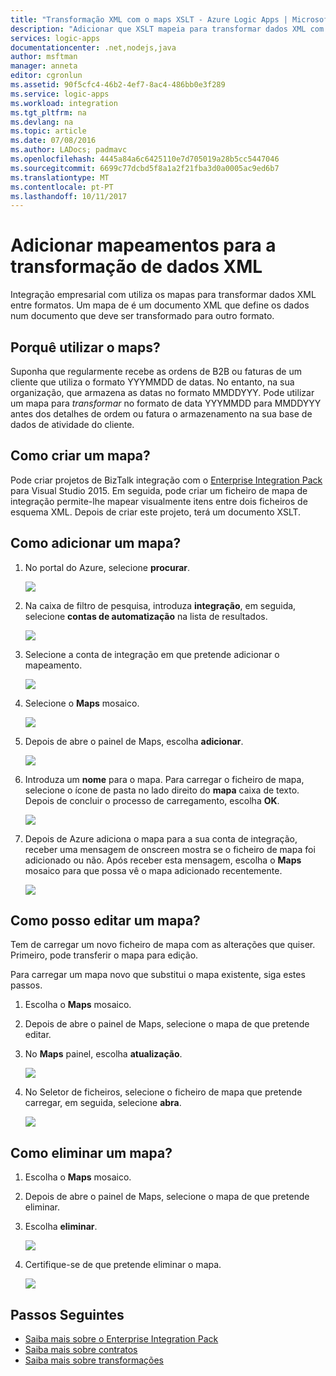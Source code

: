 ```yaml
---
title: "Transformação XML com o maps XSLT - Azure Logic Apps | Microsoft Docs"
description: "Adicionar que XSLT mapeia para transformar dados XML com Azure Logic Apps e o pacote de integração do Enterprise"
services: logic-apps
documentationcenter: .net,nodejs,java
author: msftman
manager: anneta
editor: cgronlun
ms.assetid: 90f5cfc4-46b2-4ef7-8ac4-486bb0e3f289
ms.service: logic-apps
ms.workload: integration
ms.tgt_pltfrm: na
ms.devlang: na
ms.topic: article
ms.date: 07/08/2016
ms.author: LADocs; padmavc
ms.openlocfilehash: 4445a84a6c6425110e7d705019a28b5cc5447046
ms.sourcegitcommit: 6699c77dcbd5f8a1a2f21fba3d0a0005ac9ed6b7
ms.translationtype: MT
ms.contentlocale: pt-PT
ms.lasthandoff: 10/11/2017
---
```

# <a name="add-maps-for-xml-data-transform"></a>Adicionar mapeamentos para a transformação de dados XML

Integração empresarial com utiliza os mapas para transformar dados XML entre formatos. Um mapa de é um documento XML que define os dados num documento que deve ser transformado para outro formato. 

## <a name="why-use-maps"></a>Porquê utilizar o maps?

Suponha que regularmente recebe as ordens de B2B ou faturas de um cliente que utiliza o formato YYYMMDD de datas. No entanto, na sua organização, que armazena as datas no formato MMDDYYY. Pode utilizar um mapa para *transformar* no formato de data YYYMMDD para MMDDYYY antes dos detalhes de ordem ou fatura o armazenamento na sua base de dados de atividade do cliente.

## <a name="how-do-i-create-a-map"></a>Como criar um mapa?

Pode criar projetos de BizTalk integração com o [Enterprise Integration Pack](logic-apps-enterprise-integration-overview.md "Saiba mais sobre o pacote de integração do enterprise") para Visual Studio 2015. Em seguida, pode criar um ficheiro de mapa de integração permite-lhe mapear visualmente itens entre dois ficheiros de esquema XML. Depois de criar este projeto, terá um documento XSLT.

## <a name="how-do-i-add-a-map"></a>Como adicionar um mapa?

1. No portal do Azure, selecione **procurar**.

    ![](./media/logic-apps-enterprise-integration-overview/overview-1.png)

2. Na caixa de filtro de pesquisa, introduza **integração**, em seguida, selecione **contas de automatização** na lista de resultados.

    ![](./media/logic-apps-enterprise-integration-overview/overview-2.png)

3. Selecione a conta de integração em que pretende adicionar o mapeamento.

    ![](./media/logic-apps-enterprise-integration-overview/overview-3.png)

4. Selecione o **Maps** mosaico.

    ![](./media/logic-apps-enterprise-integration-maps/map-1.png)

5. Depois de abre o painel de Maps, escolha **adicionar**.

    ![](./media/logic-apps-enterprise-integration-maps/map-2.png)  

6. Introduza um **nome** para o mapa. Para carregar o ficheiro de mapa, selecione o ícone de pasta no lado direito do **mapa** caixa de texto. Depois de concluir o processo de carregamento, escolha **OK**.

    ![](./media/logic-apps-enterprise-integration-maps/map-3.png)

7. Depois de Azure adiciona o mapa para a sua conta de integração, receber uma mensagem de onscreen mostra se o ficheiro de mapa foi adicionado ou não. Após receber esta mensagem, escolha o **Maps** mosaico para que possa vê o mapa adicionado recentemente.

    ![](./media/logic-apps-enterprise-integration-maps/map-4.png)

## <a name="how-do-i-edit-a-map"></a>Como posso editar um mapa?

Tem de carregar um novo ficheiro de mapa com as alterações que quiser. Primeiro, pode transferir o mapa para edição.

Para carregar um mapa novo que substitui o mapa existente, siga estes passos.

1. Escolha o **Maps** mosaico.

2. Depois de abre o painel de Maps, selecione o mapa de que pretende editar.

3. No **Maps** painel, escolha **atualização**.

    ![](./media/logic-apps-enterprise-integration-maps/edit-1.png)

4. No Seletor de ficheiros, selecione o ficheiro de mapa que pretende carregar, em seguida, selecione **abra**.

    ![](./media/logic-apps-enterprise-integration-maps/edit-2.png)

## <a name="how-to-delete-a-map"></a>Como eliminar um mapa?

1. Escolha o **Maps** mosaico.

2. Depois de abre o painel de Maps, selecione o mapa de que pretende eliminar.

3. Escolha **eliminar**.

    ![](./media/logic-apps-enterprise-integration-maps/delete.png)

4. Certifique-se de que pretende eliminar o mapa.

    ![](./media/logic-apps-enterprise-integration-maps/delete-confirmation-1.png)

## <a name="next-steps"></a>Passos Seguintes
* [Saiba mais sobre o Enterprise Integration Pack](logic-apps-enterprise-integration-overview.md "Saiba mais sobre o pacote de integração do Enterprise")  
* [Saiba mais sobre contratos](../logic-apps/logic-apps-enterprise-integration-agreements.md "Saiba mais sobre contratos de integração do enterprise")  
* [Saiba mais sobre transformações](logic-apps-enterprise-integration-transform.md "Saiba mais sobre transformações de integração empresarial")  

